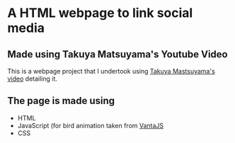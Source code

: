 # A HTML webpage to link social media
## Made using Takuya Matsuyama's Youtube Video

This is a webpage project that I undertook using [Takuya Mastsuyama's video](https://www.youtube.com/watch?v=u71pHOyvBp0) detailing it.

## The page is made using
- HTML
- JavaScript (for bird animation taken from [VantaJS](vantajs.com)
- CSS

